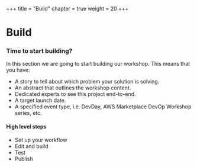 +++
title = "Build"
chapter = true
weight = 20
+++

# Build

### Time to start building? 
In this section we are going to start building our workshop. This means that you have:

* A story to tell about which problem your solution is solving.
* An abstract that outlines the workshop content.
* Dedicated experts to see this project end-to-end.
* A target launch date.
* A specified event type, i.e. DevDay, AWS Marketplace DevOp Workshop series, etc.

#### High level steps
* Set up your workflow
* Edit and build
* Test
* Publish
